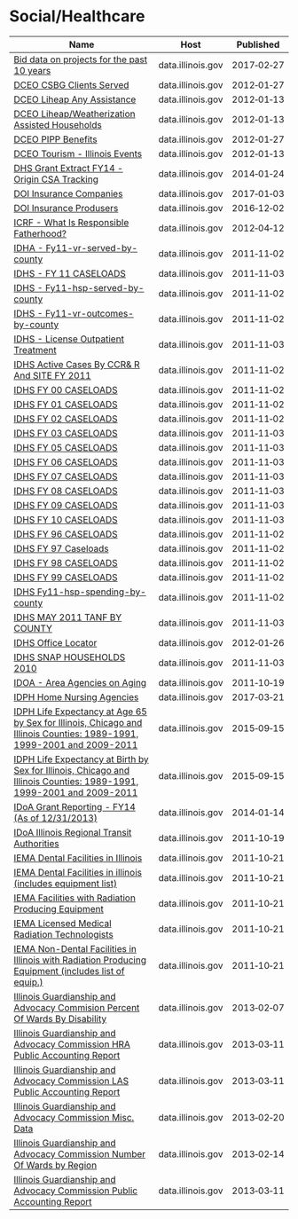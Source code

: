 # Social/Healthcare

Name | Host | Published
---- | ---- | ---------
[Bid data on projects for the past 10 years](../datasets/u8e9-ci8g.md) | data.illinois.gov | 2017&#x2011;02&#x2011;27
[DCEO CSBG Clients Served](../datasets/x3mr-hcbn.md) | data.illinois.gov | 2012&#x2011;01&#x2011;27
[DCEO Liheap Any Assistance](../datasets/k5yj-zysz.md) | data.illinois.gov | 2012&#x2011;01&#x2011;13
[DCEO Liheap/Weatherization Assisted Households](../datasets/u3ht-d4dc.md) | data.illinois.gov | 2012&#x2011;01&#x2011;13
[DCEO PIPP Benefits](../datasets/33c9-27pg.md) | data.illinois.gov | 2012&#x2011;01&#x2011;27
[DCEO Tourism - Illinois Events](../datasets/6yh2-7zfx.md) | data.illinois.gov | 2012&#x2011;01&#x2011;13
[DHS Grant Extract FY14 - Origin CSA Tracking](../datasets/vq6s-ze7w.md) | data.illinois.gov | 2014&#x2011;01&#x2011;24
[DOI Insurance Companies](../datasets/srab-f9cm.md) | data.illinois.gov | 2017&#x2011;01&#x2011;03
[DOI Insurance Produsers](../datasets/ua5t-krc8.md) | data.illinois.gov | 2016&#x2011;12&#x2011;02
[ICRF - What Is Responsible Fatherhood?](../datasets/v43g-3t3d.md) | data.illinois.gov | 2012&#x2011;04&#x2011;12
[IDHA - Fy11-vr-served-by-county](../datasets/expr-duat.md) | data.illinois.gov | 2011&#x2011;11&#x2011;02
[IDHS - FY 11 CASELOADS](../datasets/zpyq-yvz8.md) | data.illinois.gov | 2011&#x2011;11&#x2011;03
[IDHS - Fy11-hsp-served-by-county](../datasets/zcdc-h4pz.md) | data.illinois.gov | 2011&#x2011;11&#x2011;02
[IDHS - Fy11-vr-outcomes-by-county](../datasets/mcdf-5zak.md) | data.illinois.gov | 2011&#x2011;11&#x2011;02
[IDHS - License Outpatient Treatment](../datasets/srj8-dh2z.md) | data.illinois.gov | 2011&#x2011;11&#x2011;03
[IDHS Active Cases By CCR& R And SITE FY 2011](../datasets/a3tw-g2mc.md) | data.illinois.gov | 2011&#x2011;11&#x2011;02
[IDHS FY 00 CASELOADS](../datasets/zvjk-vfcd.md) | data.illinois.gov | 2011&#x2011;11&#x2011;02
[IDHS FY 01 CASELOADS](../datasets/4ep5-bgkq.md) | data.illinois.gov | 2011&#x2011;11&#x2011;02
[IDHS FY 02 CASELOADS](../datasets/p94h-5zpn.md) | data.illinois.gov | 2011&#x2011;11&#x2011;02
[IDHS FY 03 CASELOADS](../datasets/q25t-cxmv.md) | data.illinois.gov | 2011&#x2011;11&#x2011;03
[IDHS FY 05 CASELOADS](../datasets/8t92-rc2z.md) | data.illinois.gov | 2011&#x2011;11&#x2011;03
[IDHS FY 06 CASELOADS](../datasets/h3kf-23mc.md) | data.illinois.gov | 2011&#x2011;11&#x2011;03
[IDHS FY 07 CASELOADS](../datasets/py87-uhf3.md) | data.illinois.gov | 2011&#x2011;11&#x2011;03
[IDHS FY 08 CASELOADS](../datasets/bir6-3vcv.md) | data.illinois.gov | 2011&#x2011;11&#x2011;03
[IDHS FY 09 CASELOADS](../datasets/63k2-pmuf.md) | data.illinois.gov | 2011&#x2011;11&#x2011;03
[IDHS FY 10 CASELOADS](../datasets/kh6p-bipc.md) | data.illinois.gov | 2011&#x2011;11&#x2011;03
[IDHS FY 96 CASELOADS](../datasets/xdud-s82f.md) | data.illinois.gov | 2011&#x2011;11&#x2011;02
[IDHS FY 97 Caseloads](../datasets/xavn-jzvd.md) | data.illinois.gov | 2011&#x2011;11&#x2011;02
[IDHS FY 98 CASELOADS](../datasets/sse6-27t3.md) | data.illinois.gov | 2011&#x2011;11&#x2011;02
[IDHS FY 99 CASELOADS](../datasets/j3ki-3isk.md) | data.illinois.gov | 2011&#x2011;11&#x2011;02
[IDHS Fy11-hsp-spending-by-county](../datasets/mnfr-wxni.md) | data.illinois.gov | 2011&#x2011;11&#x2011;02
[IDHS MAY 2011 TANF BY COUNTY](../datasets/x7xu-qyvz.md) | data.illinois.gov | 2011&#x2011;11&#x2011;03
[IDHS Office Locator](../datasets/i5bm-5xkp.md) | data.illinois.gov | 2012&#x2011;01&#x2011;26
[IDHS SNAP HOUSEHOLDS 2010](../datasets/8hg9-qy55.md) | data.illinois.gov | 2011&#x2011;11&#x2011;03
[IDOA - Area Agencies on Aging](../datasets/6bgh-ttez.md) | data.illinois.gov | 2011&#x2011;10&#x2011;19
[IDPH Home Nursing Agencies](../datasets/876x-r9pn.md) | data.illinois.gov | 2017&#x2011;03&#x2011;21
[IDPH Life Expectancy at Age 65 by Sex for Illinois, Chicago and Illinois Counties: 1989-1991, 1999-2001 and 2009-2011](../datasets/94mu-7f2i.md) | data.illinois.gov | 2015&#x2011;09&#x2011;15
[IDPH Life Expectancy at Birth by Sex for Illinois, Chicago and Illinois Counties: 1989-1991, 1999-2001 and 2009-2011](../datasets/49qc-qnap.md) | data.illinois.gov | 2015&#x2011;09&#x2011;15
[IDoA Grant Reporting - FY14 (As of 12/31/2013)](../datasets/7xxp-besu.md) | data.illinois.gov | 2014&#x2011;01&#x2011;14
[IDoA Illinois Regional Transit Authorities](../datasets/awaf-eqav.md) | data.illinois.gov | 2011&#x2011;10&#x2011;19
[IEMA Dental Facilities in Illinois](../datasets/678e-ivxs.md) | data.illinois.gov | 2011&#x2011;10&#x2011;21
[IEMA Dental Facilities in illinois (includes equipment list)](../datasets/3r4u-w4dc.md) | data.illinois.gov | 2011&#x2011;10&#x2011;21
[IEMA Facilities with Radiation Producing Equipment](../datasets/9yz4-fpzk.md) | data.illinois.gov | 2011&#x2011;10&#x2011;21
[IEMA Licensed Medical Radiation Technologists](../datasets/tyu5-qagz.md) | data.illinois.gov | 2011&#x2011;10&#x2011;21
[IEMA Non-Dental Facilities in Illinois with Radiation Producing Equipment (includes list of equip.)](../datasets/vfvj-cm2g.md) | data.illinois.gov | 2011&#x2011;10&#x2011;21
[Illinois Guardianship and Advocacy Commision Percent Of Wards By Disability](../datasets/m8yi-kf9c.md) | data.illinois.gov | 2013&#x2011;02&#x2011;07
[Illinois Guardianship and Advocacy Commission HRA Public Accounting Report](../datasets/cvfv-ms9n.md) | data.illinois.gov | 2013&#x2011;03&#x2011;11
[Illinois Guardianship and Advocacy Commission LAS Public Accounting Report](../datasets/fbcf-xy9g.md) | data.illinois.gov | 2013&#x2011;03&#x2011;11
[Illinois Guardianship and Advocacy Commission Misc. Data](../datasets/pefi-sz2t.md) | data.illinois.gov | 2013&#x2011;02&#x2011;20
[Illinois Guardianship and Advocacy Commission Number Of Wards by Region](../datasets/8kur-y9ks.md) | data.illinois.gov | 2013&#x2011;02&#x2011;14
[Illinois Guardianship and Advocacy Commission Public Accounting Report](../datasets/837x-6er7.md) | data.illinois.gov | 2013&#x2011;03&#x2011;11

